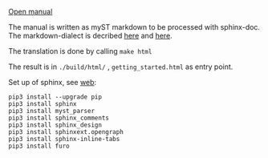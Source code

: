 [Open manual](https://texstudio-org.github.io/getting_started.html)

The manual is written as myST markdown to be processed with sphinx-doc.
The markdown-dialect is decribed [here](https://myst-parser.readthedocs.io/en/latest/intro.html) and [here](https://pradyunsg.me/furo/reference/).

The translation is done by calling `make html`

The result is in `./build/html/` , `getting_started.html` as entry point.

Set up of sphinx, see [web](sphinx-doc.org):
```
pip3 install --upgrade pip
pip3 install sphinx
pip3 install myst_parser
pip3 install sphinx_comments
pip3 install sphinx_design
pip3 install sphinxext.opengraph
pip3 install sphinx-inline-tabs
pip3 install furo
```

